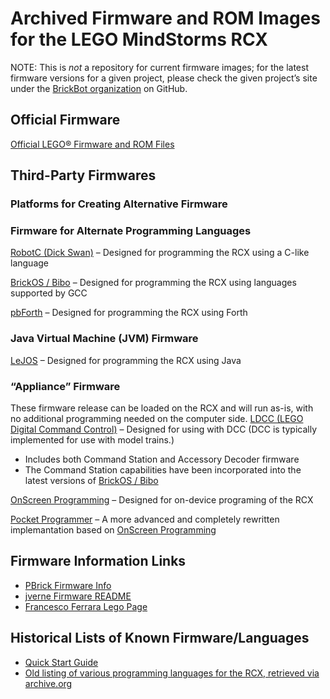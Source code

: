 # Archived Firmware and ROM Images for the LEGO MindStorms RCX
NOTE: This is _not_ a repository for current firmware images;
for the latest firmware versions for a given project, please check
the given project’s site under the [BrickBot organization](https://github.com/BrickBot) on GitHub.

## Official Firmware
[Official LEGO® Firmware and ROM Files](https://github.com/BrickBot/Archive/releases/tag/LEGO)

## Third-Party Firmwares

### Platforms for Creating Alternative Firmware

### Firmware for Alternate Programming Languages

[RobotC (Dick Swan)](https://github.com/BrickBot/RobotC) – Designed for programming the RCX using a C-like language

[BrickOS / Bibo](https://github.com/BrickBot/brickOS-bibo) – Designed for programming the RCX using languages supported by GCC

[pbForth](https://github.com/BrickBot/pbForth) – Designed for programming the RCX using Forth

### Java Virtual Machine (JVM) Firmware
[LeJOS](https://github.com/BrickBot/leJOS-RCX) – Designed for programming the RCX using Java



### “Appliance” Firmware
These firmware release can be loaded on the RCX and will run as-is, with no additional programming needed on the computer side.
[LDCC (LEGO Digital Command Control)](https://github.com/BrickBot/LDCC) – Designed for using with DCC  (DCC is typically implemented for use with model trains.)
  + Includes both Command Station and Accessory Decoder firmware
  + The Command Station capabilities have been incorporated into the latest versions of [BrickOS / Bibo](https://github.com/BrickBot/brickOS-bibo)

[OnScreen Programming](https://github.com/BrickBot/OnScreenProgramming) – Designed for on-device programing of the RCX

[Pocket Programmer](https://github.com/BrickBot/PocketProgrammer) – A more advanced and completely rewritten implemantation based on [OnScreen Programming](https://github.com/BrickBot/OnScreenProgramming)


## Firmware Information Links
* [PBrick Firmware Info](https://pbrick.info/rcx-firmware/)
* [jverne Firmware README](https://github.com/jverne/nqc/tree/master/firmware)
* [Francesco Ferrara Lego Page](https://web.archive.org/web/20150305024343/http://www.elenafrancesco.org/old/lego/)

## Historical Lists of Known Firmware/Languages
* [Quick Start Guide](https://web.archive.org/web/20090502162540/http://www.ee.adfa.edu.au/staff/hrp/teaching/LegoMindstorm/LegoHelpHRP.html)
* [Old listing of various programming languages for the RCX, retrieved via archive.org](http://web.archive.org/web/20070411223240/http://club.lego.com/messageboards/ShowPost.aspx?PostID=390806)
